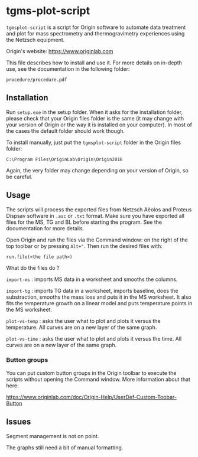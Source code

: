 # tgms-plot-script

`tgmsplot-script` is a script for Origin software to automate data treatment and plot for mass spectrometry and thermogravimetry experiences using the Netzsch equipment.

Origin's website: https://www.originlab.com

This file describes how to install and use it. For more details on in-depth use, see the documentation in the following folder:

```
procedure/procedure.pdf
```

## Installation

Run `setup.exe` in the setup folder. When it asks for the installation folder, please check that your Origin files folder is the same (it may change with your version of Origin or the way it is installed on your computer). In most of the cases the default folder should work though.

To install manually, just put the `tgmsplot-script` folder in the Origin files folder:
```
C:\Program Files\OriginLab\Origin\Origin2016
```

Again, the very folder may change depending on your version of Origin, so be careful.

## Usage

The scripts will process the exported files from Netzsch Aëolos and Proteus Dispsav software in `.asc` or `.txt` format. Make sure you have exported all files for the MS, TG and BL before starting the program. See the documentation for more details.

Open Origin and run the files via the Command window: on the right of the top toolbar or by pressing `Alt+"`. Then run the desired files with:
```
run.file(<the file path>)
```

What do the files do ?

`import-ms` : imports MS data in a worksheet and smooths the columns.

`import-tg` : imports TG data in a worksheet, imports baseline, does the substraction, smooths the mass loss and puts it in the MS worksheet. It also fits the temperature growth on a linear model and puts temperature points in the MS worksheet.

`plot-vs-temp` : asks the user what to plot and plots it versus the temperature. All curves are on a new layer of the same graph.

`plot-vs-time` : asks the user what to plot and plots it versus the time. All curves are on a new layer of the same graph.


### Button groups

You can put custom button groups in the Origin toolbar to execute the scripts without opening the Command window. More information about that here:

https://www.originlab.com/doc/Origin-Help/UserDef-Custom-Toobar-Button

## Issues

Segment management is not on point.

The graphs still need a bit of manual formatting.
